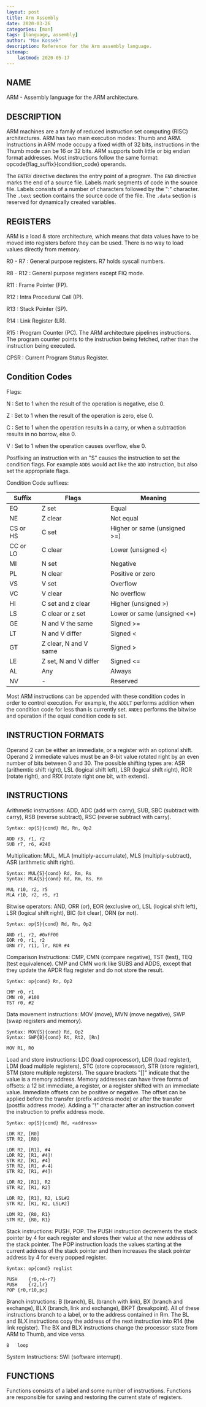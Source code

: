 ```yaml
---
layout: post
title: Arm Assembly
date: 2020-03-26
categories: [man]
tags: [language, assembly]
author: "Max Kossek"
description: Reference for the Arm assembly language.
sitemap:
    lastmod: 2020-05-17
---
```


NAME
----

ARM - Assembly language for the ARM architecture.



DESCRIPTION
-----------

ARM machines are a family of reduced instruction set computing (RISC) architectures. ARM has two main execution modes: Thumb and ARM. Instructions in ARM mode occupy a fixed width of 32 bits, instructions in the Thumb mode can be 16 or 32 bits. ARM supports both little or big endian format addresses. Most instructions follow the same format: opcode{flag_suffix}{condition_code} operands.

The `ENTRY` directive declares the entry point of a program. The `END` directive marks the end of a source file. Labels mark segments of code in the source file. Labels consists of a number of characters followed by the ":" character. The `.text` section contains the source code of the file. The `.data` section is reserved for dynamically created variables.



REGISTERS
---------

ARM is a load & store architecture, which means that data values have to be moved into registers before they can be used. There is no way to load values directly from memory.

R0 - R7
: General purpose registers. R7 holds syscall numbers.

R8 - R12
: General purpose registers except FIQ mode.

R11
: Frame Pointer (FP).

R12
: Intra Procedural Call (IP).

R13
: Stack Pointer (SP).

R14
: Link Register (LR).

R15
: Program Counter (PC). The ARM architecture pipelines instructions. The program counter points to the instruction being fetched, rather than the instruction being executed.

CPSR
: Current Program Status Register.



Condition Codes
---------------

Flags:

N
: Set to 1 when the result of the operation is negative, else 0.

Z
: Set to 1 when the result of the operation is zero, else 0.

C
: Set to 1 when the operation results in a carry, or when a subtraction results in no borrow, else 0.

V
: Set to 1 when the operation causes overflow, else 0.


Postfixing an instruction with an "S" causes the instruction to set the condition flags. For example `ADDS` would act like the `ADD` instruction, but also set the appropriate flags.


Condition Code suffixes:

Suffix		| Flags			| Meaning
------		| -----			| -------
EQ		| Z set			| Equal
NE		| Z clear		| Not equal
CS or HS	| C set			| Higher or same (unsigned >=)
CC or LO	| C clear		| Lower (unsigned <)
MI		| N set			| Negative
PL		| N clear		| Positive or zero
VS		| V set			| Overflow
VC		| V clear		| No overflow
HI		| C set and z clear	| Higher (unsigned >)
LS		| C clear or z set	| Lower or same (unsigned <=)
GE		| N and V the same	| Signed >=
LT		| N and V differ	| Signed <
GT		| Z clear, N and V same	| Signed >
LE		| Z set, N and V differ	| Signed <=
AL		| Any			| Always
NV		| - 			| Reserved

Most ARM instructions can be appended with these condition codes in order to control execution. For example, the `ADDLT` performs addition when the condition code for less than is currently set. `ANDEQ` performs the bitwise and operation if the equal condition code is set.



INSTRUCTION FORMATS
-------------------

Operand 2 can be either an immediate, or a register with an optional shift. Operand 2 immediate values must be an 8-bit value rotated right by an even number of bits between 0 and 30. The possible shifting types are: ASR (arithemtic shift right), LSL (logical shift left), LSR (logical shift right), ROR (rotate right), and RRX (rotate right one bit, with extend).



INSTRUCTIONS
------------

Arithmetic instructions: ADD, ADC (add with carry), SUB, SBC (subtract with carry), RSB (reverse subtract), RSC (reverse subtract with carry).
```
Syntax: op{S}{cond} Rd, Rn, Op2

ADD	r3, r1, r2
SUB	r7, r6, #240
```

Multiplication: MUL, MLA (multiply-accumulate), MLS (multiply-subtract), ASR (arithmetic shift right).
```
Syntax: MUL{S}{cond} Rd, Rm, Rs
Syntax: MLA{S}{cond} Rd, Rm, Rs, Rn

MUL	r10, r2, r5
MLA	r10, r2, r5, r1
```

Bitwise operators: AND, ORR (or), EOR (exclusive or), LSL (logical shift left), LSR (logical shift right), BIC (bit clear), ORN (or not).
```
Syntax: op{S}{cond} Rd, Rn, Op2

AND	r1, r2, #0xFF00
EOR	r0, r1, r2
ORN	r7, r11, lr, ROR #4
```

Comparison Instructions: CMP, CMN (compare negative), TST (test), TEQ (test equivalence). CMP and CMN work like SUBS and ADDS, except that they update the APDR flag register and do not store the result.
```
Syntax: op{cond} Rn, Op2

CMP	r0, r1
CMN	r0, #100
TST	r0, #2
```

Data movement instructions: MOV (move), MVN (move negative), SWP (swap registers and memory).
```
Syntax: MOV{S}{cond} Rd, Op2
Syntax: SWP{B}{cond} Rt, Rt2, [Rn]

MOV	R1, R0
```

Load and store instructions: LDC (load coprocessor), LDR (load register), LDM (load multiple registers), STC (store coprocessor), STR (store register), STM (store multiple registers). The square brackets "[]" indicate that the value is a memory address. Memory addresses can have three forms of offsets: a 12 bit immediate, a register, or a register shifted with an immediate value. Immediate offsets can be positive or negative. The offset can be applied before the transfer (prefix address mode) or after the transfer (postfix address mode). Adding a "!" character after an instruction convert the instruction to prefix address mode.
```
Syntax: op{S}{cond} Rd, <address>

LDR	R2, [R0]
STR	R2, [R0]

LDR	R2, [R1], #4
LDR	R2, [R1, #4]!
STR	R2, [R1, #4]
STR	R2, [R1, #-4]
STR	R2, [R1, #4]!

LDR	R2, [R1], R2
STR	R2, [R1, R2]

LDR	R2, [R1], R2, LSL#2
STR	R2, [R1, R2, LSL#2]

LDM	R2, {R0, R1}
STM	R2, {R0, R1}
```

Stack instructions: PUSH, POP. The PUSH instruction decrements the stack pointer by 4 for each register and stores their value at the new address of the stack pointer. The POP instruction loads the values starting at the current address of the stack pointer and then increases the stack pointer address by 4 for every popped register.
```
Syntax: op{cond} reglist

PUSH	{r0,r4-r7}
PUSH	{r2,lr}
POP	{r0,r10,pc}
```

Branch instructions: B (branch), BL (branch with link), BX (branch and exchange), BLX (branch, link and exchange), BKPT (breakpoint). All of these instructions branch to a label, or to the address contained in Rm. The BL and BLX instructions copy the address of the next instruction into R14 (the link register). The BX and BLX instructions change the processor state from ARM to Thumb, and vice versa.
```
B	loop
```

System Instructions: SWI (software interrupt).



FUNCTIONS
---------

Functions consists of a label and some number of instructions. Functions are responsible for saving and restoring the current state of registers.
